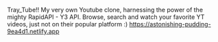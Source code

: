 Tray_Tube!!
My very own Youtube clone, harnessing the power of the mighty RapidAPI - Y3 API.
Browse, search and watch your favorite YT videos, just not on their popular platform :)
https://astonishing-pudding-9ea4d1.netlify.app
